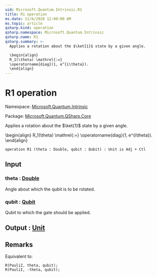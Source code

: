 ```yaml
---
uid: Microsoft.Quantum.Intrinsic.R1
title: R1 operation
ms.date: 11/6/2020 12:00:00 AM
ms.topic: article
qsharp.kind: operation
qsharp.namespace: Microsoft.Quantum.Intrinsic
qsharp.name: R1
qsharp.summary: >-
  Applies a rotation about the $\ket{1}$ state by a given angle.

  \begin{align}
  R_1(\theta) \mathrel{:=}
  \operatorname{diag}(1, e^{i\theta}).
  \end{align}
---
```


# R1 operation

Namespace: [Microsoft.Quantum.Intrinsic](xref:Microsoft.Quantum.Intrinsic)

Package: [Microsoft.Quantum.QSharp.Core](https://nuget.org/packages/Microsoft.Quantum.QSharp.Core)


Applies a rotation about the $\ket{1}$ state by a given angle.\begin{align}R_1(\theta) \mathrel{:=}\operatorname{diag}(1, e^{i\theta}).\end{align}

```qsharp
operation R1 (theta : Double, qubit : Qubit) : Unit is Adj + Ctl
```


## Input

### theta : [Double](xref:microsoft.quantum.lang-ref.double)

Angle about which the qubit is to be rotated.


### qubit : [Qubit](xref:microsoft.quantum.lang-ref.qubit)

Qubit to which the gate should be applied.



## Output : [Unit](xref:microsoft.quantum.lang-ref.unit)



## Remarks

Equivalent to:```qsharpR(PauliZ, theta, qubit);R(PauliI, -theta, qubit);```